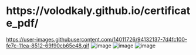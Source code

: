 <h1>https://volodkaly.github.io/certificate_pdf/</h1>

https://user-images.githubusercontent.com/14011726/94132137-7d4fc100-fe7c-11ea-8512-69f90cb65e48.gif
![image](https://github.com/user-attachments/assets/9ff238db-c312-4a02-8d76-1be3bc4505b4)
![image](https://github.com/user-attachments/assets/3e2c2085-b035-497a-895c-181431b2fe82)
![image](https://github.com/user-attachments/assets/2250858f-59c0-47c7-a1ab-4a74bd390a14)
